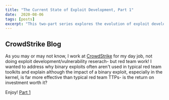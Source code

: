 ```yaml
---
title: "The Current State of Exploit Development, Part 1"
date:  2020-08-06
tags: [posts]
excerpt: "This two-part series explores the evolution of exploit development and vulnerability research on Windows- beginning with types and legacy mitigation techniques."
---
```

CrowdStrike Blog
---

As you may or may not know, I work at [CrowdStrike](https://crowdstrike.com) for my day job, not doing exploit development/vulnerability reserach- but red team work! I wanted to address why binary exploits often aren't used in typical red team toolkits and explain although the impact of a binary exploit, especially in the kernel, is far more effective than typical red team TTPs- is the return on investment worth it?

Enjoy! [Part 1](https://crowdstrike.com/blog/state-of-exploit-development-part-1)
